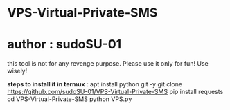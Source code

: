 # VPS-Virtual-Private-SMS
# author : sudoSU-01
this tool is not for any revenge purpose. Please use it only for fun! Use wisely!

**steps to install it in termux** :
apt install python git -y
git clone https://github.com/sudoSU-01/VPS-Virtual-Private-SMS
pip install requests
cd VPS-Virtual-Private-SMS
python VPS.py
